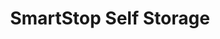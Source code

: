 ---
title: "SmartStop Self Storage"
url: /sterling-heights/smartstop-self-storage/
shop: storage rental
---